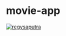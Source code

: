 # movie-app
[![regysaputra](https://circleci.com/gh/arifaizin/movie-app.svg?style=svg)](https://circleci.com/gh/regysaputra/movie-app)
